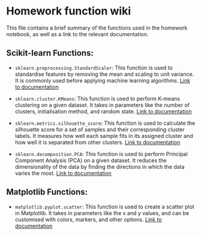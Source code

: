 # Homework function wiki

This file contains a brief summary of the functions used in the homework notebook, as well as a link to the relevant documentation.

## Scikit-learn Functions:

- `sklearn.preprocessing.StandardScaler`: This function is used to standardise features by removing the mean and scaling to unit variance. It is commonly used before applying machine learning algorithms. [Link to documentation](https://scikit-learn.org/stable/modules/generated/sklearn.preprocessing.StandardScaler.html)

- `sklearn.cluster.KMeans`: This function is used to perform K-means clustering on a given dataset. It takes in parameters like the number of clusters, initialisation method, and random state. [Link to documentation](https://scikit-learn.org/stable/modules/generated/sklearn.cluster.KMeans.html)

- `sklearn.metrics.silhouette_score`: This function is used to calculate the silhouette score for a set of samples and their corresponding cluster labels. It measures how well each sample fits in its assigned cluster and how well it is separated from other clusters. [Link to documentation](https://scikit-learn.org/stable/modules/generated/sklearn.metrics.silhouette_score.html)

- `sklearn.decomposition.PCA`: This function is used to perform Principal Component Analysis (PCA) on a given dataset. It reduces the dimensionality of the data by finding the directions in which the data varies the most. [Link to documentation](https://scikit-learn.org/stable/modules/generated/sklearn.decomposition.PCA.html)

## Matplotlib Functions:

- `matplotlib.pyplot.scatter`: This function is used to create a scatter plot in Matplotlib. It takes in parameters like the x and y values, and can be customised with colors, markers, and other options. [Link to documentation](https://matplotlib.org/stable/api/_as_gen/matplotlib.pyplot.scatter.html)
